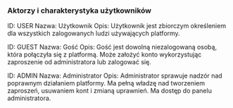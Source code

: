 ### Aktorzy i charakterystyka użytkowników

ID: USER
Nazwa: Użytkownik
Opis: Użytkownik jest zbiorczym określeniem dla wszystkich zalogowanych ludzi używających platformy.

ID: GUEST
Nazwa: Gość
Opis: Gość jest dowolną niezalogowaną osobą, która połączyła się z platformą. Może założyć konto wykorzystując zaproszenie od administratora lub zalogować się.

ID: ADMIN
Nazwa: Administrator
Opis: Administrator sprawuje nadzór nad poprawnym działaniem platformy. Ma pełną władzę nad tworzeniem zaproszeń, usuwaniem kont i zmianą uprawnień. Ma dostęp do panelu administratora.
